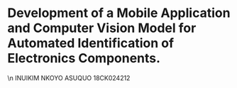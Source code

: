 # Development of a Mobile Application and Computer Vision Model for Automated Identification of Electronics Components.
\n
INUIKIM NKOYO ASUQUO
18CK024212


